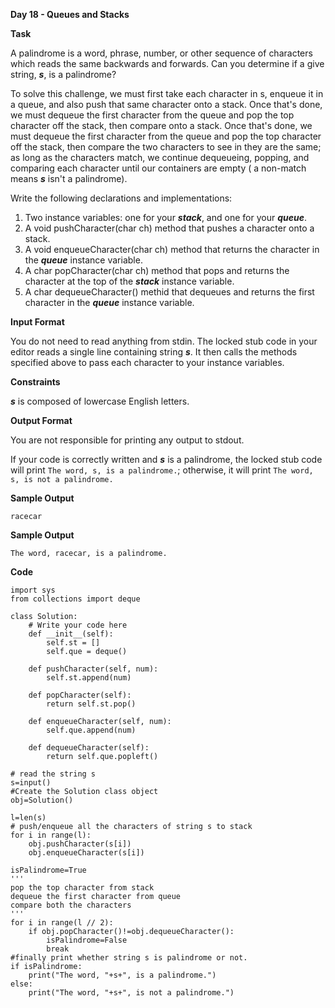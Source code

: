 **Day 18 - Queues and Stacks**

**Task**

A palindrome is a word, phrase, number, or other sequence of characters which reads the same backwards and forwards. Can you determine if a give string, ***s***, is a palindrome?

To solve this challenge, we must first take each character in s, enqueue it in a queue, and also push that same character onto a stack. Once that's done, we must dequeue the first character from the queue and pop the top character off the stack, then compare onto a stack. Once that's done, we must dequeue the first character from the queue and pop the top character off the stack, then compare the two characters to see in they are the same; as long as the characters match, we continue dequeueing,  popping, and comparing each character until our containers are empty ( a non-match means ***s*** isn't a palindrome).

Write the following declarations and implementations:

1. Two instance variables: one for your ***stack***, and one for your ***queue***.
2. A void pushCharacter(char ch) method that pushes a character onto a stack.
3. A void enqueueCharacter(char ch) method that returns the character in the ***queue*** instance variable.
4. A char popCharacter(char ch) method that pops and returns the character at the top of the ***stack*** instance variable.
5. A char dequeueCharacter() methid that dequeues and returns the first character in the ***queue*** instance variable.

**Input Format**

You do not need to read anything from stdin. The locked stub code in your editor reads a single line containing string ***s***. It then calls the methods specified above to pass each character to your instance variables.

**Constraints**

***s*** is composed of lowercase English letters.

**Output Format**

You are not responsible for printing any output to stdout.

If your code is correctly written and ***s*** is a palindrome, the locked stub code will print `The word, s, is a palindrome.`; otherwise, it will print `The word, s, is not a palindrome.`

**Sample Output**

```
racecar
```

**Sample Output**

```
The word, racecar, is a palindrome.
```

**Code**

```
import sys
from collections import deque

class Solution:
    # Write your code here
    def __init__(self):
        self.st = []
        self.que = deque()
        
    def pushCharacter(self, num):
        self.st.append(num)
        
    def popCharacter(self):
        return self.st.pop()
        
    def enqueueCharacter(self, num):
        self.que.append(num)
        
    def dequeueCharacter(self):
        return self.que.popleft()
        
# read the string s
s=input()
#Create the Solution class object
obj=Solution()   

l=len(s)
# push/enqueue all the characters of string s to stack
for i in range(l):
    obj.pushCharacter(s[i])
    obj.enqueueCharacter(s[i])
    
isPalindrome=True
'''
pop the top character from stack
dequeue the first character from queue
compare both the characters
''' 
for i in range(l // 2):
    if obj.popCharacter()!=obj.dequeueCharacter():
        isPalindrome=False
        break
#finally print whether string s is palindrome or not.
if isPalindrome:
    print("The word, "+s+", is a palindrome.")
else:
    print("The word, "+s+", is not a palindrome.") 
```



